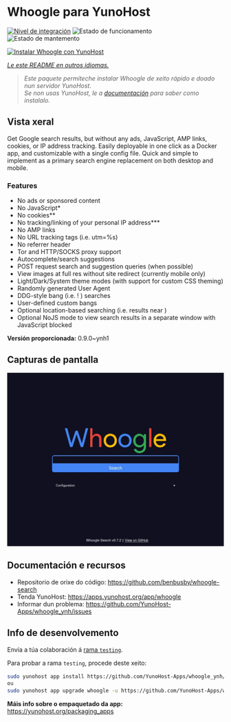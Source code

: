 <!--
NOTA: Este README foi creado automáticamente por <https://github.com/YunoHost/apps/tree/master/tools/readme_generator>
NON debe editarse manualmente.
-->

# Whoogle para YunoHost

[![Nivel de integración](https://dash.yunohost.org/integration/whoogle.svg)](https://ci-apps.yunohost.org/ci/apps/whoogle/) ![Estado de funcionamento](https://ci-apps.yunohost.org/ci/badges/whoogle.status.svg) ![Estado de mantemento](https://ci-apps.yunohost.org/ci/badges/whoogle.maintain.svg)

[![Instalar Whoogle con YunoHost](https://install-app.yunohost.org/install-with-yunohost.svg)](https://install-app.yunohost.org/?app=whoogle)

*[Le este README en outros idiomas.](./ALL_README.md)*

> *Este paquete permíteche instalar Whoogle de xeito rápido e doado nun servidor YunoHost.*  
> *Se non usas YunoHost, le a [documentación](https://yunohost.org/install) para saber como instalalo.*

## Vista xeral

Get Google search results, but without any ads, JavaScript, AMP links, cookies, or IP address tracking. Easily deployable in one click as a Docker app, and customizable with a single config file. Quick and simple to implement as a primary search engine replacement on both desktop and mobile.

### Features

- No ads or sponsored content
- No JavaScript*
- No cookies**
- No tracking/linking of your personal IP address***
- No AMP links
- No URL tracking tags (i.e. utm=%s)
- No referrer header
- Tor and HTTP/SOCKS proxy support
- Autocomplete/search suggestions
- POST request search and suggestion queries (when possible)
- View images at full res without site redirect (currently mobile only)
- Light/Dark/System theme modes (with support for custom CSS theming)
- Randomly generated User Agent
- DDG-style bang (i.e. !<tag> <query>) searches
- User-defined custom bangs
- Optional location-based searching (i.e. results near <city>)
- Optional NoJS mode to view search results in a separate window with JavaScript blocked


**Versión proporcionada:** 0.9.0~ynh1

## Capturas de pantalla

![Captura de pantalla de Whoogle](./doc/screenshots/screenshot.png)

## Documentación e recursos

- Repositorio de orixe do código: <https://github.com/benbusby/whoogle-search>
- Tenda YunoHost: <https://apps.yunohost.org/app/whoogle>
- Informar dun problema: <https://github.com/YunoHost-Apps/whoogle_ynh/issues>

## Info de desenvolvemento

Envía a túa colaboración á [rama `testing`](https://github.com/YunoHost-Apps/whoogle_ynh/tree/testing).

Para probar a rama `testing`, procede deste xeito:

```bash
sudo yunohost app install https://github.com/YunoHost-Apps/whoogle_ynh/tree/testing --debug
ou
sudo yunohost app upgrade whoogle -u https://github.com/YunoHost-Apps/whoogle_ynh/tree/testing --debug
```

**Máis info sobre o empaquetado da app:** <https://yunohost.org/packaging_apps>
